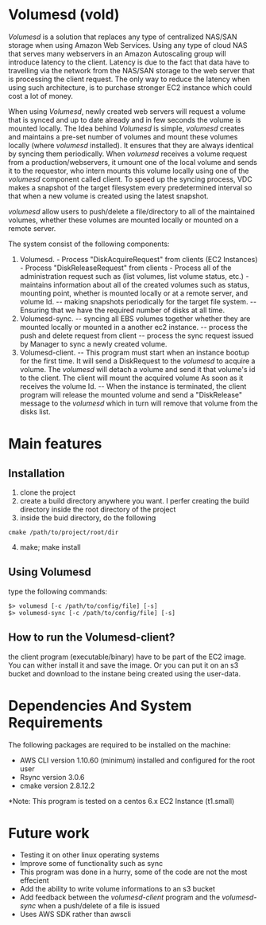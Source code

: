 # Volumesd (vold) #

  *Volumesd* is a solution that replaces any type of centralized NAS/SAN storage when using Amazon Web Services. Using any type of cloud NAS that serves many webservers in an Amazon Autoscaling group will introduce latency to the client. Latency is due to the fact that data have to travelling via the network from the NAS/SAN storage to the web server that is processing the client request. The only way to reduce the latency when using such architecture, is to purchase stronger EC2 instance which could cost a lot of money.
  
  When using *Volumesd*, newly created web servers will request a volume that is synced and up to date already and in few seconds the volume is mounted locally. The Idea behind *Volumesd* is simple, *volumesd* creates and maintains a pre-set number of volumes and mount these volumes locally (where *volumesd* installed). It ensures that they are always identical by syncing them periodically. When *volumesd* receives a volume request from a production/webservers, it umount one of the local volume and sends it to the requestor, who intern mounts this volume locally using one of the *volumesd* component called client. To speed up the syncing process, VDC makes a snapshot of the target filesystem every predetermined interval so that when a new volume is created using the latest snapshot.  

  *volumesd* allow users to push/delete a file/directory to all of the maintained volumes, whether these volumes are mounted locally or mounted on a remote server. 

The system consist of the following components:
  1. Volumesd.
    - Process "DiskAcquireRequest" from clients (EC2 Instances)
    - Process "DiskReleaseRequest" from clients
    - Process all of the administration request such as (list volumes, list volume status, etc.) 
    - maintains information about all of the created volumes such as status, mounting point, whether is mounted locally or at a remote server, and volume Id.
    -- making snapshots periodically for the target file system.
    -- Ensuring that we have the required number of disks at all time.
  2. Volumesd-sync.
    -- syncing all EBS volumes together whether they are mounted locally or mounted in a another ec2 instance. 
    -- process the push and delete request from client 
    -- process the sync request issued by Manager to sync a newly created volume.
  3. Volumesd-client.
    -- This program must start when an instance bootup for the first time. It will send a DiskRequest to the *volumesd* to acquire a volume. The *volumesd* will detach a volume and send it that volume's id to the client. The client will mount the acquired volume As soon as it receives the volume Id.
    -- When the instance is terminated, the client program will release the mounted volume and send a "DiskRelease" message to the *volumesd* which in turn will remove that volume from the disks list.

# Main features #
## Installation ##
  1. clone the project
  2. create a build directory anywhere you want. I perfer creating the build directory inside the root directory of the project
  3. inside the buid directory, do the following
  ```
  cmake /path/to/project/root/dir
  ```
  4. make; make install

## Using Volumesd ##
  type the following commands:
  ```
  $> volumesd [-c /path/to/config/file] [-s]
  $> volumesd-sync [-c /path/to/config/file] [-s]
  ```
## How to run the Volumesd-client? ##
  the client program (executable/binary) have to be part of the EC2 image. You can wither install it
  and save the image. Or you can put it on an s3 bucket and download to the instane being created 
  using the user-data. 
  

# Dependencies And System Requirements #
  The following packages are required to be installed on the machine:
  - AWS CLI version 1.10.60 (minimum) installed and configured for the root user
  - Rsync version 3.0.6
  - cmake version 2.8.12.2

  *Note: This program is tested on a centos 6.x EC2 Instance (t1.small)


# Future work #
  - Testing it on other linux operating systems
  - Improve some of functionality such as sync 
  - This program was done in a hurry, some of the code are not the most effecient
  - Add the ability to write volume informations to an s3 bucket
  - Add feedback between the *volumesd-client* program and the *volumesd-sync* when a push/delete of a file is issued
  - Uses AWS SDK rather than awscli



